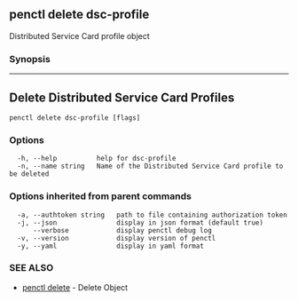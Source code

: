 ## penctl delete dsc-profile

Distributed Service Card profile object

### Synopsis



----------------------------
 Delete Distributed Service Card Profiles 
----------------------------


```
penctl delete dsc-profile [flags]
```

### Options

```
  -h, --help          help for dsc-profile
  -n, --name string   Name of the Distributed Service Card profile to be deleted
```

### Options inherited from parent commands

```
  -a, --authtoken string   path to file containing authorization token
  -j, --json               display in json format (default true)
      --verbose            display penctl debug log
  -v, --version            display version of penctl
  -y, --yaml               display in yaml format
```

### SEE ALSO
* [penctl delete](penctl_delete.md)	 - Delete Object

